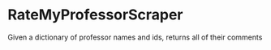 # RateMyProfessorScraper
Given a dictionary of professor names and ids, returns all of their comments

